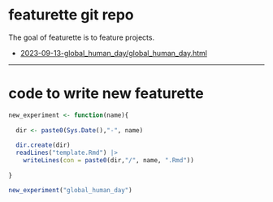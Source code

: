 
<!-- README.md is generated from README.Rmd. Please edit that file -->

# featurette git repo

<!-- badges: start -->

<!-- badges: end -->

The goal of featurette is to feature projects.

  - [2023-09-13-global\_human\_day/global\_human\_day.html](https://evamaerey.github.io/featurette/2023-09-13-global_human_day/global_human_day.html)

-----

# code to write new featurette

``` r
new_experiment <- function(name){
  
  dir <- paste0(Sys.Date(),"-", name)
  
  dir.create(dir)
  readLines("template.Rmd") |>
    writeLines(con = paste0(dir,"/", name, ".Rmd"))
  
} 

new_experiment("global_human_day")
```
